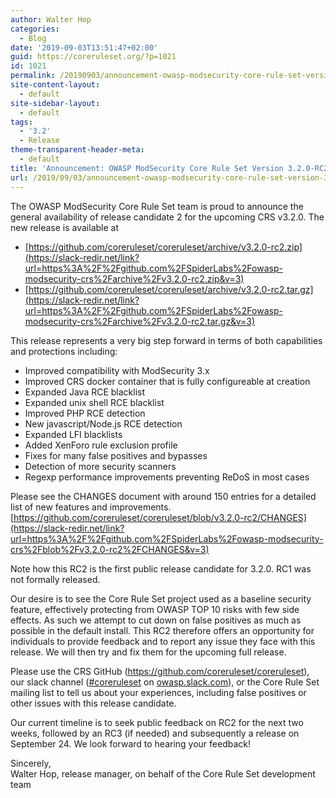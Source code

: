 ```yaml
---
author: Walter Hop
categories:
  - Blog
date: '2019-09-03T13:51:47+02:00'
guid: https://coreruleset.org/?p=1021
id: 1021
permalink: /20190903/announcement-owasp-modsecurity-core-rule-set-version-3-2-0-rc2/
site-content-layout:
  - default
site-sidebar-layout:
  - default
tags:
  - '3.2'
  - Release
theme-transparent-header-meta:
  - default
title: 'Announcement: OWASP ModSecurity Core Rule Set Version 3.2.0-RC2'
url: /2019/09/03/announcement-owasp-modsecurity-core-rule-set-version-3-2-0-rc2/
---
```



The OWASP ModSecurity Core Rule Set team is proud to announce the general availability of release candidate 2 for the upcoming CRS v3.2.0. The new release is available at

- [https://github.com/coreruleset/coreruleset/archive/v3.2.0-rc2.zip](https://slack-redir.net/link?url=https%3A%2F%2Fgithub.com%2FSpiderLabs%2Fowasp-modsecurity-crs%2Farchive%2Fv3.2.0-rc2.zip&v=3)
- [https://github.com/coreruleset/coreruleset/archive/v3.2.0-rc2.tar.gz](https://slack-redir.net/link?url=https%3A%2F%2Fgithub.com%2FSpiderLabs%2Fowasp-modsecurity-crs%2Farchive%2Fv3.2.0-rc2.tar.gz&v=3)

This release represents a very big step forward in terms of both capabilities and protections including:

- Improved compatibility with ModSecurity 3.x
- Improved CRS docker container that is fully configureable at creation
- Expanded Java RCE blacklist
- Expanded unix shell RCE blacklist
- Improved PHP RCE detection
- New javascript/Node.js RCE detection
- Expanded LFI blacklists
- Added XenForo rule exclusion profile
- Fixes for many false positives and bypasses
- Detection of more security scanners
- Regexp performance improvements preventing ReDoS in most cases

Please see the CHANGES document with around 150 entries for a detailed list of new features and improvements.  
[https://github.com/coreruleset/coreruleset/blob/v3.2.0-rc2/CHANGES](https://slack-redir.net/link?url=https%3A%2F%2Fgithub.com%2FSpiderLabs%2Fowasp-modsecurity-crs%2Fblob%2Fv3.2.0-rc2%2FCHANGES&v=3)  
  
Note how this RC2 is the first public release candidate for 3.2.0. RC1 was not formally released.  
  
Our desire is to see the Core Rule Set project used as a baseline security feature, effectively protecting from OWASP TOP 10 risks with few side effects. As such we attempt to cut down on false positives as much as possible in the default install. This RC2 therefore offers an opportunity for individuals to provide feedback and to report any issue they face with this release. We will then try and fix them for the upcoming full release.

Please use the CRS GitHub (<https://github.com/coreruleset/coreruleset>), our slack channel ([\#coreruleset](https://owasp.slack.com/archives/CBKGH8A5P) on [owasp.slack.com](http://owasp.slack.com)), or the Core Rule Set mailing list to tell us about your experiences, including false positives or other issues with this release candidate.

Our current timeline is to seek public feedback on RC2 for the next two weeks, followed by an RC3 (if needed) and subsequently a release on September 24. We look forward to hearing your feedback!  
  
Sincerely,   
Walter Hop, release manager, on behalf of the Core Rule Set development team